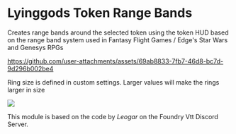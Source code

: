 # Lyinggods Token Range Bands

Creates range bands around the selected token using the token HUD based on the range band system used in Fantasy Flight Games / Edge's Star Wars and Genesys RPGs


https://github.com/user-attachments/assets/69ab8833-7fb7-46d8-bc7d-9d296b002be4



Ring size is defined in custom settings. Larger values will make the rings larger in size

<img src="https://github.com/user-attachments/assets/e4f7e915-7712-4a30-9f0d-636062f9590e" size=400>

 

This module is based on the code by _Leogar_ on the Foundry Vtt Discord Server.


